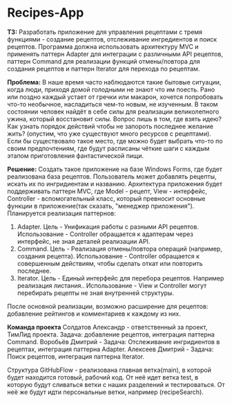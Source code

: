 # Recipes-App

**ТЗ:**
Разработать приложение для управления рецептами с тремя функциями - создание рецептов, отслеживание ингредиентов и поиск рецептов. Программа должна использовать архитектуру MVC и применять паттерн Adapter для интеграции с различными API рецептов, паттерн Command для реализации функций отмены/повтора для создания рецептов и паттерн Iterator для перехода по рецептам.

**Проблема:**
В наше время часто наблюдаются такие бытовые ситуации, когда люди, приходя домой голодными не знают что им поесть. Рано или поздно каждый устает от гречки или макарон, хочется попробовать что-то необычное, насладиться чем-то новым, не изученным. В таком состоянии человек найдёт в себе силы для реализации великолепного ужина, который восстановит силы. Вопрос лишь в том, где взять идею? Как узнать порядок действий чтобы не запороть последнее желание жить? (опустим, что уже существуют много ресурсов с рецептами). Если бы существовало такое место, где можно будет выбрать что-то по своим предпочтениям, где будут расписаны чёткие шаги с каждым этапом приготовления фантастической пищи.

**Решение:**
Создать такое приложение на базе Windows Forms, где будет реализована база рецептов. Пользователь может добавлять рецепты, искать их по ингридиентам и названию. Архитектура приложения будет поддерживать паттерн MVC, где Model - рецепт, View - интерфейс, Controller - вспомогательный класс, который превносит основные функции в приложение(так сказать, "менеджер приложения"). 
Планируется реализация паттернов:
1. Adapter. Цель - Унификация работы с разными API рецептов. Использование - Controller обращается к адаптерам через интерфейс, не зная деталей реализации API.
2. Command. Цель - Реализация отмены/повтора операций (например, создания рецепта). Использование - Controller обращается к совершенным действиям, чтобы сделать откат или повторить последнее.
3. Iterator. Цель - Единый интерфейс для перебора рецептов. Например реализация листания.. Использование - View и Controller могут перебирать рецепты не зная внутренней структуры.


После основной реализации, возможно расширение для рецептов: добавление рейтингов и комментариев к каждому из них.

**Команда проекта**
Солдатов Александр - ответственный за проект, ТимЛид проекта. Задача: добавление рецептов, интеграция паттерна Command.
Воробьёв Дмитрий - Задача: Отслеживание ингридиентов в рецептах, интеграция паттерна Adapter.
Алексеев Дмитрий - Задача: Поиск рецептов, интеграция паттерна Iterator.

Структура GitHubFlow - реализована главная ветка(main), в которой будет находится готовый, рабочий код. От неё идет ветка test, в которую будут сливаться ветки с наших разделений и тестироваться. От неё же будут идти персональные ветки, например (recipeSearch).
